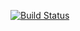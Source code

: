 

[![Build Status](https://travis-ci.org/chrisoc19/e-commerce.svg?branch=master)](https://travis-ci.org/chrisoc19/e-commerce)